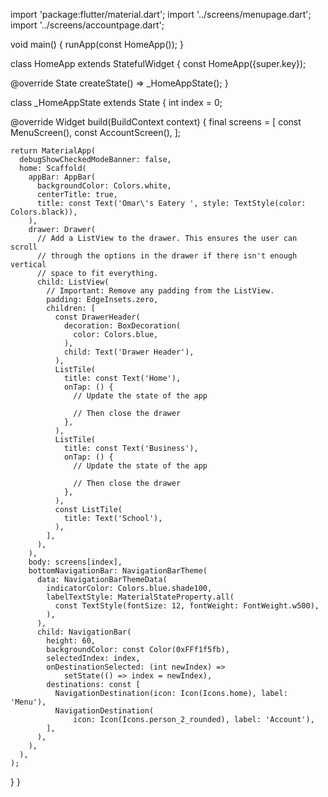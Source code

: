 import 'package:flutter/material.dart';
import '../screens/menupage.dart';
import '../screens/accountpage.dart';

void main() {
  runApp(const HomeApp());
}

class HomeApp extends StatefulWidget {
  const HomeApp({super.key});

  @override
  State<HomeApp> createState() => _HomeAppState();
}

class _HomeAppState extends State<HomeApp> {
  int index = 0;

  @override
  Widget build(BuildContext context) {
    final screens = [
      const MenuScreen(),
      const AccountScreen(),
    ];

    return MaterialApp(
      debugShowCheckedModeBanner: false,
      home: Scaffold(
        appBar: AppBar(
          backgroundColor: Colors.white,
          centerTitle: true,
          title: const Text('Omar\'s Eatery ', style: TextStyle(color: Colors.black)),
        ),
        drawer: Drawer(
          // Add a ListView to the drawer. This ensures the user can scroll
          // through the options in the drawer if there isn't enough vertical
          // space to fit everything.
          child: ListView(
            // Important: Remove any padding from the ListView.
            padding: EdgeInsets.zero,
            children: [
              const DrawerHeader(
                decoration: BoxDecoration(
                  color: Colors.blue,
                ),
                child: Text('Drawer Header'),
              ),
              ListTile(
                title: const Text('Home'),
                onTap: () {
                  // Update the state of the app

                  // Then close the drawer
                },
              ),
              ListTile(
                title: const Text('Business'),
                onTap: () {
                  // Update the state of the app

                  // Then close the drawer
                },
              ),
              const ListTile(
                title: Text('School'),
              ),
            ],
          ),
        ),
        body: screens[index],
        bottomNavigationBar: NavigationBarTheme(
          data: NavigationBarThemeData(
            indicatorColor: Colors.blue.shade100,
            labelTextStyle: MaterialStateProperty.all(
              const TextStyle(fontSize: 12, fontWeight: FontWeight.w500),
            ),
          ),
          child: NavigationBar(
            height: 60,
            backgroundColor: const Color(0xFFf1f5fb),
            selectedIndex: index,
            onDestinationSelected: (int newIndex) =>
                setState(() => index = newIndex),
            destinations: const [
              NavigationDestination(icon: Icon(Icons.home), label: 'Menu'),
              NavigationDestination(
                  icon: Icon(Icons.person_2_rounded), label: 'Account'),
            ],
          ),
        ),
      ),
    );
  }
}
